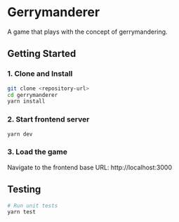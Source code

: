# Gerrymanderer

A game that plays with the concept of gerrymandering.

## Getting Started

### 1. Clone and Install

```bash
git clone <repository-url>
cd gerrymanderer
yarn install
```

### 2. Start frontend server

```bash
yarn dev
```

### 3. Load the game

Navigate to the frontend base URL: http://localhost:3000

## Testing

```bash
# Run unit tests
yarn test
```

